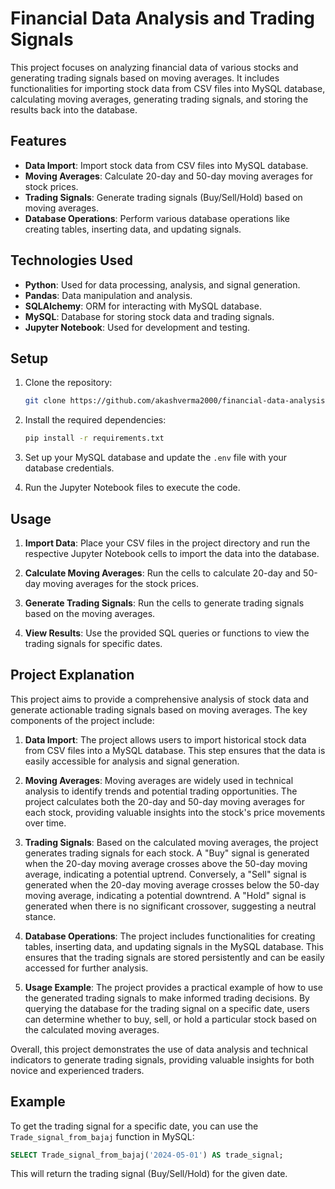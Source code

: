 # Financial Data Analysis and Trading Signals

This project focuses on analyzing financial data of various stocks and generating trading signals based on moving averages. It includes functionalities for importing stock data from CSV files into MySQL database, calculating moving averages, generating trading signals, and storing the results back into the database. 

## Features

- **Data Import**: Import stock data from CSV files into MySQL database.
- **Moving Averages**: Calculate 20-day and 50-day moving averages for stock prices.
- **Trading Signals**: Generate trading signals (Buy/Sell/Hold) based on moving averages.
- **Database Operations**: Perform various database operations like creating tables, inserting data, and updating signals.

## Technologies Used

- **Python**: Used for data processing, analysis, and signal generation.
- **Pandas**: Data manipulation and analysis.
- **SQLAlchemy**: ORM for interacting with MySQL database.
- **MySQL**: Database for storing stock data and trading signals.
- **Jupyter Notebook**: Used for development and testing.

## Setup

1. Clone the repository:

   ```bash
   git clone https://github.com/akashverma2000/financial-data-analysis.git
   ```

2. Install the required dependencies:

   ```bash
   pip install -r requirements.txt
   ```

3. Set up your MySQL database and update the `.env` file with your database credentials.

4. Run the Jupyter Notebook files to execute the code.

## Usage

1. **Import Data**: Place your CSV files in the project directory and run the respective Jupyter Notebook cells to import the data into the database.

2. **Calculate Moving Averages**: Run the cells to calculate 20-day and 50-day moving averages for the stock prices.

3. **Generate Trading Signals**: Run the cells to generate trading signals based on the moving averages.

4. **View Results**: Use the provided SQL queries or functions to view the trading signals for specific dates.

## Project Explanation

This project aims to provide a comprehensive analysis of stock data and generate actionable trading signals based on moving averages. The key components of the project include:

1. **Data Import**: The project allows users to import historical stock data from CSV files into a MySQL database. This step ensures that the data is easily accessible for analysis and signal generation.

2. **Moving Averages**: Moving averages are widely used in technical analysis to identify trends and potential trading opportunities. The project calculates both the 20-day and 50-day moving averages for each stock, providing valuable insights into the stock's price movements over time.

3. **Trading Signals**: Based on the calculated moving averages, the project generates trading signals for each stock. A "Buy" signal is generated when the 20-day moving average crosses above the 50-day moving average, indicating a potential uptrend. Conversely, a "Sell" signal is generated when the 20-day moving average crosses below the 50-day moving average, indicating a potential downtrend. A "Hold" signal is generated when there is no significant crossover, suggesting a neutral stance.

4. **Database Operations**: The project includes functionalities for creating tables, inserting data, and updating signals in the MySQL database. This ensures that the trading signals are stored persistently and can be easily accessed for further analysis.

5. **Usage Example**: The project provides a practical example of how to use the generated trading signals to make informed trading decisions. By querying the database for the trading signal on a specific date, users can determine whether to buy, sell, or hold a particular stock based on the calculated moving averages.

Overall, this project demonstrates the use of data analysis and technical indicators to generate trading signals, providing valuable insights for both novice and experienced traders.

## Example

To get the trading signal for a specific date, you can use the `Trade_signal_from_bajaj` function in MySQL:

```sql
SELECT Trade_signal_from_bajaj('2024-05-01') AS trade_signal;
```

This will return the trading signal (Buy/Sell/Hold) for the given date.